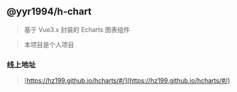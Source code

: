 ## @yyr1994/h-chart

> 基于 Vue3.x 封装的 Echarts 图表组件

> 本项目是个人项目

### 线上地址
> [https://hz199.github.io/hcharts/#/](https://hz199.github.io/hcharts/#/)